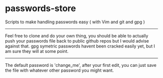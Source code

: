 passwords-store
===============

Scripts to make handling passwords easy ( with Vim and git and gpg ) 

---
Feel free to clone and do your own thing, you should be able to actually push
your passwords file back to public github repos but I would advise against
that. gpg symetric passwords havent been cracked easily yet, but I am sure
they will at some point.

---

The default password is 'change_me', after your first edit, you can just save the file with whatever other password you might want.
